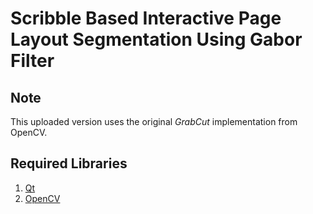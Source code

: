 # Scribble Based Interactive Page Layout Segmentation Using Gabor Filter

## Note

This uploaded version uses the original *GrabCut* implementation from OpenCV.

## Required Libraries
1.  [Qt](https://www.qt.io/)
2.  [OpenCV](https://opencv.org/)
